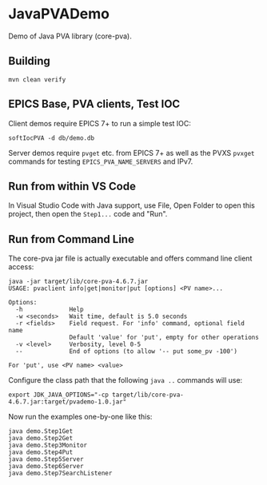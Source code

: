 JavaPVADemo
===========

Demo of Java PVA library (core-pva).


Building
--------

```
mvn clean verify
```


EPICS Base, PVA clients, Test IOC
---------------------------------

Client demos require EPICS 7+ to run a simple test IOC:
```
softIocPVA -d db/demo.db 
```

Server demos require `pvget` etc. from EPICS 7+
as well as the PVXS `pvxget` commands for
testing `EPICS_PVA_NAME_SERVERS` and IPv7.


Run from within VS Code
-----------------------

In Visual Studio Code with Java support,
use File, Open Folder to open this project,
then open the `Step1...` code and "Run".


Run from Command Line
---------------------

The core-pva jar file is actually executable and offers command line client access:

```
java -jar target/lib/core-pva-4.6.7.jar 
USAGE: pvaclient info|get|monitor|put [options] <PV name>...

Options:
  -h             Help
  -w <seconds>   Wait time, default is 5.0 seconds
  -r <fields>    Field request. For 'info' command, optional field name
                 Default 'value' for 'put', empty for other operations
  -v <level>     Verbosity, level 0-5
  --             End of options (to allow '-- put some_pv -100')

For 'put', use <PV name> <value>
```


Configure the class path that the following `java ..` commands will use:
```
export JDK_JAVA_OPTIONS="-cp target/lib/core-pva-4.6.7.jar:target/pvademo-1.0.jar"
```

Now run the examples one-by-one like this:

```
java demo.Step1Get
java demo.Step2Get
java demo.Step3Monitor
java demo.Step4Put
java demo.Step5Server
java demo.Step6Server
java demo.Step7SearchListener
```